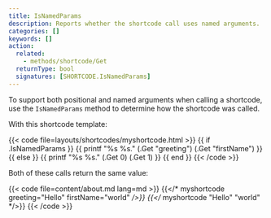 ```yaml
---
title: IsNamedParams
description: Reports whether the shortcode call uses named arguments.
categories: []
keywords: []
action:
  related:
    - methods/shortcode/Get
  returnType: bool
  signatures: [SHORTCODE.IsNamedParams]
---
```


To support both positional and named arguments when calling a shortcode, use the `IsNamedParams` method to determine how the shortcode was called.

With this shortcode template:

{{< code file=layouts/shortcodes/myshortcode.html  >}}
{{ if .IsNamedParams }}
  {{ printf "%s %s." (.Get "greeting") (.Get "firstName") }}
{{ else }}
  {{ printf "%s %s." (.Get 0) (.Get 1) }}
{{ end }}
{{< /code >}}

Both of these calls return the same value:

{{< code file=content/about.md lang=md >}}
{{</* myshortcode greeting="Hello" firstName="world" */>}}
{{</* myshortcode "Hello" "world" */>}}
{{< /code >}}
